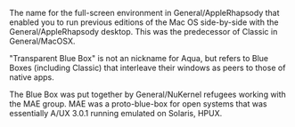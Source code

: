 

The name for the full-screen environment in General/AppleRhapsody that enabled you to run previous editions of the Mac OS side-by-side with the General/AppleRhapsody desktop. This was the predecessor of Classic in General/MacOSX.

"Transparent Blue Box" is not an nickname for Aqua, but refers to Blue Boxes (including Classic) that interleave their windows as peers to those of native apps.

The Blue Box was put together by General/NuKernel refugees working with the MAE group. MAE was a proto-blue-box for open systems that was essentially A/UX 3.0.1 running emulated on Solaris, HPUX.